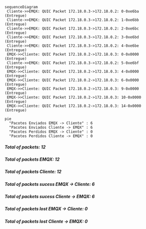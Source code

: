 ```mermaid
sequenceDiagram
 Cliente->>EMQX: QUIC Packet 172.18.0.3->172.18.0.2: 0-0xe6ba (Entregue)
 Cliente->>EMQX: QUIC Packet 172.18.0.3->172.18.0.2: 1-0xe6bb (Entregue)
 Cliente->>EMQX: QUIC Packet 172.18.0.3->172.18.0.2: 2-0xe6bc (Entregue)
 Cliente->>EMQX: QUIC Packet 172.18.0.3->172.18.0.2: 3-0xe6bd (Entregue)
 Cliente->>EMQX: QUIC Packet 172.18.0.3->172.18.0.2: 4-0xe6be (Entregue)
 EMQX->>Cliente: QUIC Packet 172.18.0.2->172.18.0.3: 0-0x0000 (Entregue)
 Cliente->>EMQX: QUIC Packet 172.18.0.3->172.18.0.2: 5-0xe6bf (Entregue)
 EMQX->>Cliente: QUIC Packet 172.18.0.2->172.18.0.3: 4-0x0000 (Entregue)
 EMQX->>Cliente: QUIC Packet 172.18.0.2->172.18.0.3: 6-0x0000 (Entregue)
 EMQX->>Cliente: QUIC Packet 172.18.0.2->172.18.0.3: 9-0x0000 (Entregue)
 EMQX->>Cliente: QUIC Packet 172.18.0.2->172.18.0.3: 10-0x0000 (Entregue)
 EMQX->>Cliente: QUIC Packet 172.18.0.2->172.18.0.3: 14-0x0000 (Entregue)
```
```mermaid
pie
  "Pacotes Enviados EMQX -> Cliente" : 6
  "Pacotes Enviados Cliente -> EMQX" : 6
  "Pacotes Perdidos EMQX -> Cliente" : 0
  "Pacotes Perdidos Cliente -> EMQX" : 0
```
##### Total of packets: 12
##### Total of packets EMQX: 12
##### Total of packets Cliente: 12
##### Total of packets sucess EMQX -> Cliente: 6
##### Total of packets sucess Cliente -> EMQX: 6
##### Total of packets lost EMQX -> Cliente: 0
##### Total of packets lost Cliente -> EMQX: 0
